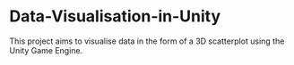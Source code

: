 # Data-Visualisation-in-Unity
This project aims to visualise data in the form of a 3D scatterplot using the Unity Game Engine. 
